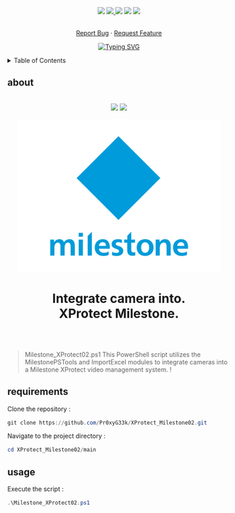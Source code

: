 <!--   my-icons -->
<p align="center">
</a>
    <a href="https://github.com/Pr0xyG33k/Milestone_XProtect/Milestone_XProtect02"><img src="https://img.shields.io/badge/status-writing-yellowgreen.svg?style=for-the-badge"></a>
    <a href="https://github.com/Pr0xyG33k/Milestone_XProtect/Milestone_XProtect02/graphs/contributors"><img src="https://img.shields.io/github/contributors/Pr0xyG33k/Milestone_XProtect02?style=for-the-badge">
    <a href="https://github.com/Pr0xyG33k/Milestone_XProtect/Milestone_XProtect02/stargazers"><img src="https://img.shields.io/github/stars/Pr0xyG33k/Milestone_XProtect02?style=for-the-badge"></a>
    <a href="https://github.com/Pr0xyG33k/Milestone_XProtect/Milestone_XProtect02/network/members"><img src="https://img.shields.io/github/forks/Pr0xyG33k/Milestone_XProtect02.svg?style=for-the-badge"></a>
    <a href="https://github.com/Pr0xyG33k/Milestone_XProtect/Milestone_XProtect02/issues"><img src="https://img.shields.io/github/issues/Pr0xyG33k/Milestone_XProtect02.svg?style=for-the-badge"></a>
</p>

<!-- PROJECT LOGO -->
  <p align="center">
    <br />
    <a href="https://github.com/Pr0xyG33k/Milestone_XProtect/Milestone_XProtect02/issues">Report Bug</a>
    ·
    <a href="https://github.com/Pr0xyG33k/Milestone_XProtect/Milestone_XProtect02/pulls">Request Feature</a>
  </p>
</div>

<!--   my-ticker -->
<p align="center">
<a href="https://git.io/typing-svg"><img src="https://readme-typing-svg.demolab.com?font=Fira+Code&pause=1000&width=550&height=100&lines=Welcome+to+my+Project+Milestone_XProtect02+!" alt="Typing SVG" /></a>
</p>

<!-- TABLE OF CONTENTS -->
<details>
  <summary>Table of Contents</summary>
  <ol>
    <li><a href="#about">about</a></li>
    <li><a href="#requirements">requirements</a></li>
    <li><a href="#usage">usage</a></li>
  </ol>
</details>

<!-- ABOUT -->
<h2>about</h2>
<div align="center">
 <br>
  <img src="https://img.shields.io/badge/Powershell-7.3.6 | 7.2.13 | 7.4.0 | 7.3.5-blue.svg">
  <img src="https://img.shields.io/badge/ImportExcel package-7.8.5-greengreen.svg">
 <br>
</div>
<div align="center">
  <br>
  <img src="tmp/Milestone_logo.png">
   <h1>
   Integrate camera into.<br />
                XProtect Milestone.
  </h1>
  <br><br>
</div>

> Milestone_XProtect02.ps1 This PowerShell script utilizes the MilestonePSTools and ImportExcel modules to integrate cameras into a Milestone XProtect video management system. !

<!-- REQUIREMENTS -->
<h2>requirements</h2>

Clone the repository :
```powershell
git clone https://github.com/Pr0xyG33k/XProtect_Milestone02.git
```

Navigate to the project directory :
```powershell
cd XProtect_Milestone02/main
```

<!-- USAGE -->
<h2>usage</h2>

Execute the script :
```powershell
.\Milestone_XProtect02.ps1
```

